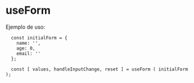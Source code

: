 # useForm 

Ejemplo de uso:

```
  const initialForm = {
    name: '',
    age: 0,
    email: ''
  };

  const [ values, handleInputChange, reset ] = useForm ( initialForm );
  
```